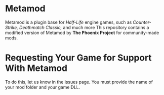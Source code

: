 # Metamod
Metamod is a plugin base for *Half-Life* engine games, such as *Counter-Strike,* *Deathmatch Classic,* and much more
This repository contains a modified version of Metamod by **The Phoenix Project** for community-made mods.

# Requesting Your Game for Support With Metamod
To do this, let us know in the issues page. You must provide the name of your mod folder and your game DLL.
